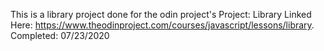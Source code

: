 This is a library project done for the odin project's Project: Library
Linked Here: https://www.theodinproject.com/courses/javascript/lessons/library.
Completed: 07/23/2020